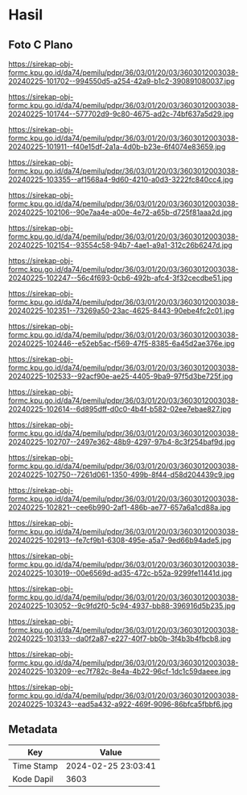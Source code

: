 # Hasil

## Foto C Plano

https://sirekap-obj-formc.kpu.go.id/da74/pemilu/pdpr/36/03/01/20/03/3603012003038-20240225-101702--994550d5-a254-42a9-b1c2-390891080037.jpg

https://sirekap-obj-formc.kpu.go.id/da74/pemilu/pdpr/36/03/01/20/03/3603012003038-20240225-101744--577702d9-9c80-4675-ad2c-74bf637a5d29.jpg

https://sirekap-obj-formc.kpu.go.id/da74/pemilu/pdpr/36/03/01/20/03/3603012003038-20240225-101911--f40e15df-2a1a-4d0b-b23e-6f4074e83659.jpg

https://sirekap-obj-formc.kpu.go.id/da74/pemilu/pdpr/36/03/01/20/03/3603012003038-20240225-103355--af1568a4-9d60-4210-a0d3-3222fc840cc4.jpg

https://sirekap-obj-formc.kpu.go.id/da74/pemilu/pdpr/36/03/01/20/03/3603012003038-20240225-102106--90e7aa4e-a00e-4e72-a65b-d725f81aaa2d.jpg

https://sirekap-obj-formc.kpu.go.id/da74/pemilu/pdpr/36/03/01/20/03/3603012003038-20240225-102154--93554c58-94b7-4ae1-a9a1-312c26b6247d.jpg

https://sirekap-obj-formc.kpu.go.id/da74/pemilu/pdpr/36/03/01/20/03/3603012003038-20240225-102247--56c4f693-0cb6-492b-afc4-3f32cecdbe51.jpg

https://sirekap-obj-formc.kpu.go.id/da74/pemilu/pdpr/36/03/01/20/03/3603012003038-20240225-102351--73269a50-23ac-4625-8443-90ebe4fc2c01.jpg

https://sirekap-obj-formc.kpu.go.id/da74/pemilu/pdpr/36/03/01/20/03/3603012003038-20240225-102446--e52eb5ac-f569-47f5-8385-6a45d2ae376e.jpg

https://sirekap-obj-formc.kpu.go.id/da74/pemilu/pdpr/36/03/01/20/03/3603012003038-20240225-102533--92acf90e-ae25-4405-9ba9-97f5d3be725f.jpg

https://sirekap-obj-formc.kpu.go.id/da74/pemilu/pdpr/36/03/01/20/03/3603012003038-20240225-102614--6d895dff-d0c0-4b4f-b582-02ee7ebae827.jpg

https://sirekap-obj-formc.kpu.go.id/da74/pemilu/pdpr/36/03/01/20/03/3603012003038-20240225-102707--2497e362-48b9-4297-97b4-8c3f254baf9d.jpg

https://sirekap-obj-formc.kpu.go.id/da74/pemilu/pdpr/36/03/01/20/03/3603012003038-20240225-102750--7261d061-1350-499b-8f44-d58d204439c9.jpg

https://sirekap-obj-formc.kpu.go.id/da74/pemilu/pdpr/36/03/01/20/03/3603012003038-20240225-102821--cee6b990-2af1-486b-ae77-657a6a1cd88a.jpg

https://sirekap-obj-formc.kpu.go.id/da74/pemilu/pdpr/36/03/01/20/03/3603012003038-20240225-102913--fe7cf9b1-6308-495e-a5a7-9ed66b94ade5.jpg

https://sirekap-obj-formc.kpu.go.id/da74/pemilu/pdpr/36/03/01/20/03/3603012003038-20240225-103019--00e6569d-ad35-472c-b52a-9299fe11441d.jpg

https://sirekap-obj-formc.kpu.go.id/da74/pemilu/pdpr/36/03/01/20/03/3603012003038-20240225-103052--9c9fd2f0-5c94-4937-bb88-396916d5b235.jpg

https://sirekap-obj-formc.kpu.go.id/da74/pemilu/pdpr/36/03/01/20/03/3603012003038-20240225-103133--da0f2a87-e227-40f7-bb0b-3f4b3b4fbcb8.jpg

https://sirekap-obj-formc.kpu.go.id/da74/pemilu/pdpr/36/03/01/20/03/3603012003038-20240225-103209--ec7f782c-8e4a-4b22-96cf-1dc1c59daeee.jpg

https://sirekap-obj-formc.kpu.go.id/da74/pemilu/pdpr/36/03/01/20/03/3603012003038-20240225-103243--ead5a432-a922-469f-9096-86bfca5fbbf6.jpg


## Metadata

| Key        | Value               |
| ---------- | ------------------- |
| Time Stamp | 2024-02-25 23:03:41 |
| Kode Dapil | 3603                |



